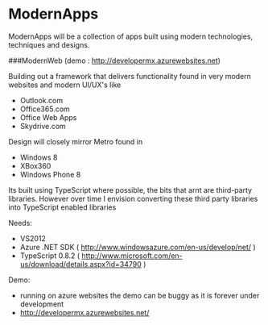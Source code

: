 ModernApps
==========

ModernApps will be a collection of apps built using modern technologies, techniques and designs.



###ModernWeb  (demo : http://developermx.azurewebsites.net)

Building out a framework that delivers functionality found in very modern websites and modern UI/UX's like
  - Outlook.com
  - Office365.com
  - Office Web Apps
  - Skydrive.com

Design will closely mirror Metro found in 
  - Windows 8
  - XBox360
  - Windows Phone 8

Its built using TypeScript where possible, the bits that arnt are third-party libraries. However over time I envision converting these third party libraries into TypeScript enabled libraries

Needs:   
  - VS2012
  - Azure .NET SDK ( http://www.windowsazure.com/en-us/develop/net/ )
  - TypeScript 0.8.2 ( http://www.microsoft.com/en-us/download/details.aspx?id=34790 )  

  
Demo:
  - running on azure websites the demo can be buggy as it is forever under development 
  - http://developermx.azurewebsites.net/     

  

